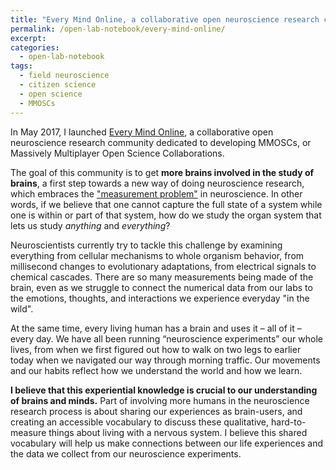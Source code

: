 ```yaml
---
title: "Every Mind Online, a collaborative open neuroscience research community"
permalink: /open-lab-notebook/every-mind-online/
excerpt: 
categories:
  - open-lab-notebook
tags:
  - field neuroscience
  - citizen science
  - open science
  - MMOSCs
---
```


In May 2017, I launched [Every Mind Online](www.everymind.online), a collaborative open neuroscience research community dedicated to developing MMOSCs, or Massively Multiplayer Open Science Collaborations.

The goal of this community is to get **more brains involved in the study of brains**, a first step towards a new way of doing neuroscience research, which embraces the ["measurement problem"](https://en.wikipedia.org/wiki/Measurement_problem) in neuroscience. In other words, if we believe that one cannot capture the full state of a system while one is within or part of that system, how do we study the organ system that lets us study *anything* and *everything*?

Neuroscientists currently try to tackle this challenge by examining everything from cellular mechanisms to whole organism behavior, from millisecond changes to evolutionary adaptations, from electrical signals to chemical cascades. There are so many measurements being made of the brain, even as we struggle to connect the numerical data from our labs to the emotions, thoughts, and interactions we experience everyday "in the wild".

At the same time, every living human has a brain and uses it – all of it – every day. We have all been running “neuroscience experiments” our whole lives, from when we first figured out how to walk on two legs to earlier today when we navigated our way through morning traffic. Our movements and our habits reflect how we understand the world and how we learn.

**I believe that this experiential knowledge is crucial to our understanding of brains and minds.** Part of involving more humans in the neuroscience research process is about sharing our experiences as brain-users, and creating an accessible vocabulary to discuss these qualitative, hard-to-measure things about living with a nervous system. I believe this shared vocabulary will help us make connections between our life experiences and the data we collect from our neuroscience experiments.

